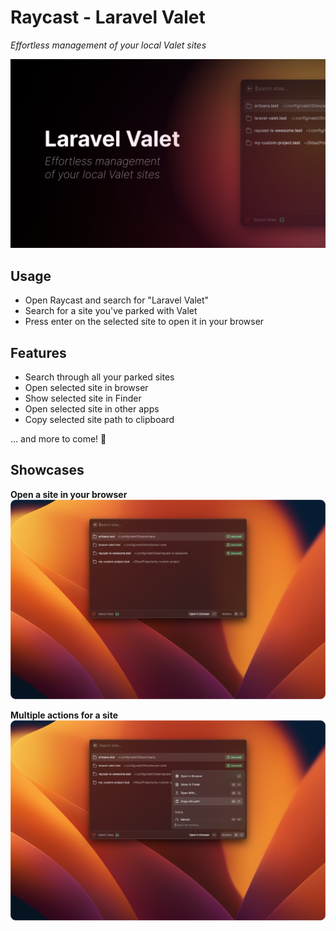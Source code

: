 # Raycast - Laravel Valet
_Effortless management of your local Valet sites_

![Raycast](./media/laravel-valet-cover.png)

## Usage
- Open Raycast and search for "Laravel Valet"
- Search for a site you've parked with Valet
- Press enter on the selected site to open it in your browser

## Features
- Search through all your parked sites
- Open selected site in browser
- Show selected site in Finder
- Open selected site in other apps
- Copy selected site path to clipboard

... and more to come! 🚀

## Showcases
**Open a site in your browser**
![Open a site in your browser](media/showcase-1.png)

**Multiple actions for a site**
![Open a site in your editor](media/showcase-2.png)
